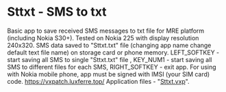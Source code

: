 # Sttxt - SMS to txt
Basic app to save received SMS messages to txt file for MRE platform (including Nokia S30+). Tested on Nokia 225 with display resolution 240x320. SMS data saved to "Sttxt.txt" file (changing app name change default text file name) on storage card or phone memory. LEFT_SOFTKEY - start saving all SMS to single "Sttxt.txt" file , KEY_NUM1 - start saving all SMS to different files for each SMS, RIGHT_SOFTKEY - exit app. For using with Nokia mobile phone, app must be signed with IMSI (your SIM card) code. https://vxpatch.luxferre.top/ 
Application files - "[Sttxt.vxp](https://github.com/RDZDX/sttxt/blob/main/Sttxt.vxp?raw=true)".
